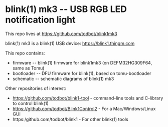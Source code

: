 
# blink(1) mk3 -- USB RGB LED notification light

This repo lives at https://github.com/todbot/blink1mk3

blink(1) mk3 is a blink(1) USB device: https://blink1.thingm.com

This repo contains:

- firmware -- blink(1) firmware for blink1mk3 (on DEFM32HG309F64, same as Tomu)
- bootloader -- DFU firmware for blink(1), based on tomu-bootloader
- schematic -- schematic diagrams of blink(1) mk3

Other repositories of interest:
- https://github.com/todbot/blink1-tool - command-line tools and C-library to control blink(1)
- https://github.com/todbot/Blink1Control2 - For a Mac/Windows/Linux GUI
- https:/github.com/todbot/blink1 -  For other blink(1) tools



